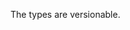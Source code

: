 The types are versionable.
<div class="mb-5"></div>

<SchemaDefinition schemaRef="#/components/schemas/UVersionable" />
